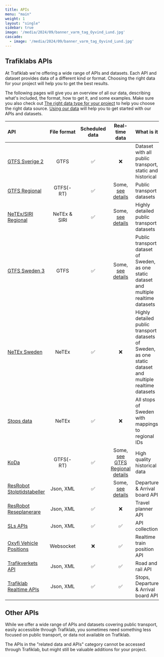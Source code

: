 ```yaml
---
title: APIs
menu: "main"
weight: 1
layout: "single"
sidebar: true
image: '/media/2024/09/banner_varm_tag_Oyvind_Lund.jpg'
cascade:
  - image: '/media/2024/09/banner_varm_tag_Oyvind_Lund.jpg'
---
```


## Trafiklabs APIs

At Trafiklab we're offering a wide range of APIs and datasets. Each API and dataset provides data of a different kind or
format. Choosing the right data for your project will help you to get the best results.

The following pages will give you an overview of all our data, describing what's included, the format, how to get it,
and some examples. Make sure you also check
out [The right data type for your project](../docs/using-trafiklab-data/the-right-data-type-for-your-project/) to help you
choose the right data source. [Using our data](../docs/using-trafiklab-data/) will help you to get started with our APIs
and datasets.

| API                                                                        | File format  | Scheduled data |                                             Real-time data                                             | What is it                                                                                                |
|:---------------------------------------------------------------------------|:------------:|:--------------:|:------------------------------------------------------------------------------------------------------:|:----------------------------------------------------------------------------------------------------------|
| [GTFS Sverige 2](/api/gtfs-datasets/gtfs-sverige-2/)                       |     GTFS     |       ✅        |                                                   ❌                                                    | Dataset with all public transport, static and historical                                                  |
| [GTFS Regional](/api/gtfs-datasets/gtfs-regional/)                         |  GTFS(-RT)   |       ✅        |        Some, [see details](/api/gtfs-datasets/gtfs-regional/#operators-covered-by-this-dataset)        | Public transport datasets                                                                                 |
| [NeTEx/SIRI Regional](/api/netex-datasets/netex-regional/)                 | NeTEx & SIRI |       ✅        |       Some, [see details](/api/netex-datasets/netex-regional/#operators-covered-by-this-dataset)       | Highly detailed public transport datasets                                                                 |
| [GTFS Sweden 3](/api/gtfs-datasets/gtfs-sweden/)                           |     GTFS     |       ✅        |         Some, [see details](/api/gtfs-datasets/gtfs-sweden/#operators-covered-by-this-dataset)         | Public transport dataset of Sweden, as one static dataset and multiple realtime datasets                  |
| [NeTEx Sweden](/api/netex-datasets/netex-sweden/)                          |    NeTEx     |       ✅        |                                                   ❌                                                    | Highly detailed public transport datasets of Sweden, as one static dataset and multiple realtime datasets | 
| [Stops data](/api/netex-datasets/stops-data/)                              |    NeTEx     |       ✅        |                                                   ❌                                                    | All stops of Sweden with mappings to regional IDs                                                         |
| [KoDa](/api/our-apis/koda/)                                                |  GTFS(-RT)   |       ✅        | Some, [see GTFS Regional details](/api/gtfs-datasets/gtfs-regional/#operators-covered-by-this-dataset) | High quality historical data                                                                              |
| [ResRobot Stolptidstabeller](/api/our-apis/resrobot-v21/timetables.md)     |  Json, XML   |       ✅        |                     Some, [see details](/api/our-apis/resrobot-v21/timetables.md)                      | Departure & Arrival board API                                                                             |
| [ResRobot Reseplanerare](/api/our-apis/resrobot-v21/route-planner.md)      |  Json, XML   |       ✅        |                                                   ❌                                                    | Travel planner API                                                                                        |
| [SLs APIs ](/api/our-apis/sl/)                                             |  Json, XML   |       ✅        |                                                   ✅                                                    | API collection                                                                                            |
| [Oxyfi Vehicle Positions](/api/our-apis/oxyfi.md)                          |  Websocket   |       ❌        |                                                   ✅                                                    | Realtime train position API                                                                               |
| [Trafikverkets API](/api/other-apis/trafikverket.md)                       |  Json, XML   |       ✅        |                                                   ✅                                                    | Road and rail API                                                                                         |
| [Trafiklab Realtime APIs](/api/our-apis/trafiklab-realtime-apis/_index.md) |  Json, XML   |       ✅        |                                                   ✅                                                    | Stops, Departure & Arrival board API                                                                      |

## Other APIs

While we offer a wide range of APIs and datasets covering public transport, easily accessible through Trafiklab, you
sometimes need something less focused on public transport, or data not available on Trafiklab.

The APIs in the "related data and APIs" category cannot be accessed through Trafiklab, but might still be valuable additions for your
project.
